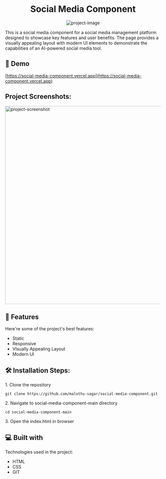 <h1 align="center" id="title">Social Media Component</h1>

<p align="center"><img src="https://socialify.git.ci/malothu-sagar/social-media-component/image?language=1&amp;owner=1&amp;name=1&amp;stargazers=1&amp;theme=Light" alt="project-image"></p>

<p id="description">This is a social media component for a social media management platform designed to showcase key features and user benefits. The page provides a visually appealing layout with modern UI elements to demonstrate the capabilities of an AI-powered social media tool.</p>

<h2>🚀 Demo</h2>

[https://social-media-component.vercel.app](https://social-media-component.vercel.app)

<h2>Project Screenshots:</h2>

<img src="https://i.postimg.cc/rwrqhh0T/Screenshot-2024-11-26-123157.png" alt="project-screenshot" width="960" height="640/">

  
  
<h2>🧐 Features</h2>

Here're some of the project's best features:

*   Static
*   Responsive
*   VIsually Appealing Layout
*   Modern UI

<h2>🛠️ Installation Steps:</h2>

<p>1. Clone the repository</p>

```
git clone https://github.com/malothu-sagar/social-media-component.git
```

<p>2. Navigate to social-media-component-main directory</p>

```
cd social-media-component-main
```

<p>3. Open the index.html in browser</p>

  
  
<h2>💻 Built with</h2>

Technologies used in the project:

*   HTML
*   CSS
*   GIT
